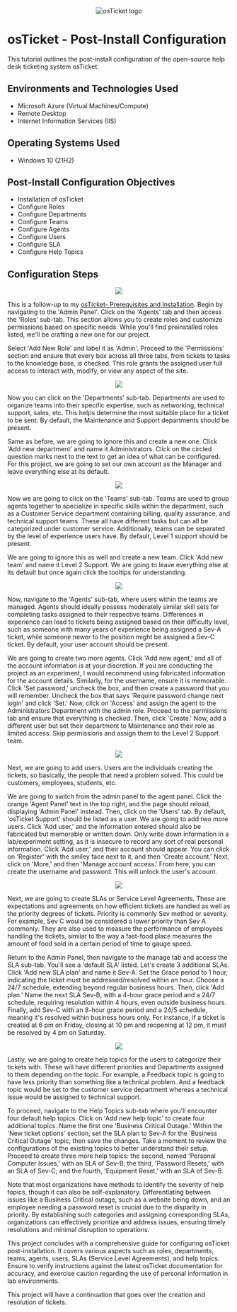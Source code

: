 <p align="center">
  <img src="https://i.imgur.com/Clzj7Xs.png" alt="osTicket logo"/>
</p>

# osTicket - Post-Install Configuration

This tutorial outlines the post-install configuration of the open-source help desk ticketing system osTicket.

## Environments and Technologies Used

- Microsoft Azure (Virtual Machines/Compute)
- Remote Desktop
- Internet Information Services (IIS)

## Operating Systems Used

- Windows 10 (21H2)

## Post-Install Configuration Objectives

- Installation of osTicket
- Configure Roles
- Configure Departments
- Configure Teams
- Configure Agents
- Configure Users
- Configure SLA
- Configure Help Topics

## Configuration Steps

<p align="center">
  <img src="https://imgur.com/UNDO5Wp.png"/>
</p>

This is a follow-up to my [osTicket- Prerequisites and Installation](https://github.com/GGeeto/osticket-prereqs). Begin by navigating to the 'Admin Panel'. Click on the 'Agents' tab and then access the 'Roles' sub-tab. This section allows you to create roles and customize permissions based on specific needs. While you'll find preinstalled roles listed, we'll be crafting a new one for our project.


Select 'Add New Role' and label it as 'Admin'. Proceed to the 'Permissions' section and ensure that every box across all three tabs, from tickets to tasks to the knowledge base, is checked. This role grants the assigned user full access to interact with, modify, or view any aspect of the site.

<p align="center">
  <img src="https://imgur.com/Zrj2Qj5.png"/>
</p>

Now you can click on the 'Departments' sub-tab. Departments are used to organize teams into their specific expertise, such as networking, technical support, sales, etc. This helps determine the most suitable place for a ticket to be sent. By default, the Maintenance and Support departments should be present.


Same as before, we are going to ignore this and create a new one. Click 'Add new department' and name it Administrators. Click on the circled question marks next to the text to get an idea of what can be configured. For this project, we are going to set our own account as the Manager and leave everything else at its default.

<p align="center">
  <img src="https://imgur.com/40lL0P8.png"/>
</p>

Now we are going to click on the 'Teams' sub-tab. Teams are used to group agents together to specialize in specific skills within the department, such as a Customer Service department containing billing, quality assurance, and technical support teams. These all have different tasks but can all be categorized under customer service. Additionally, teams can be separated by the level of experience users have. By default, Level 1 support should be present.


We are going to ignore this as well and create a new team. Click 'Add new team' and name it Level 2 Support. We are going to leave everything else at its default but once again click the tooltips for understanding.

<p align="center">
  <img src="https://imgur.com/40lL0P8.png"/>
</p>

Now, navigate to the 'Agents' sub-tab, where users within the teams are managed. Agents should ideally possess moderately similar skill sets for completing tasks assigned to their respective teams. Differences in experience can lead to tickets being assigned based on their difficulty level, such as someone with many years of experience being assigned a Sev-A ticket, while someone newer to the position might be assigned a Sev-C ticket. By default, your user account should be present.


We are going to create two more agents. Click 'Add new agent,' and all of the account information is at your discretion. If you are conducting the project as an experiment, I would recommend using fabricated information for the account details. Similarly, for the username, ensure it is memorable. Click 'Set password,' uncheck the box, and then create a password that you will remember. Uncheck the box that says 'Require password change next login' and click 'Set.' Now, click on 'Access' and assign the agent to the Administrators Department with the admin role. Proceed to the permissions tab and ensure that everything is checked. Then, click 'Create.' Now, add a different user but set their department to Maintenance and their role as limited access. Skip permissions and assign them to the Level 2 Support team.

<p align="center">
  <img src="https://imgur.com/AniRtGq.png"/>
</p>

Next, we are going to add users. Users are the individuals creating the tickets, so basically, the people that need a problem solved. This could be customers, employees, students, etc.


We are going to switch from the admin panel to the agent panel. Click the orange 'Agent Panel' text in the top right, and the page should reload, displaying 'Admin Panel' instead. Then, click on the 'Users' tab. By default, 'osTicket Support' should be listed as a user. We are going to add two more users. Click 'Add user,' and the information entered should also be fabricated but memorable or written down. Only write down information in a lab/experiment setting, as it is insecure to record any sort of real personal information. Click 'Add user,' and their account should appear. You can click on 'Register' with the smiley face next to it, and then 'Create account.' Next, click on 'More,' and then 'Manage account access.' From here, you can create the username and password. This will unlock the user's account.

<p align="center">
  <img src="https://imgur.com/xdp3AdT.png"/>
</p>

Next, we are going to create SLAs or Service Level Agreements. These are expectations and agreements on how efficient tickets are handled as well as the priority degrees of tickets. Priority is commonly Sev method or severity. For example, Sev C would be considered a lower priority than Sev A commonly. They are also used to measure the performance of employees handling the tickets, similar to the way a fast-food place measures the amount of food sold in a certain period of time to gauge speed.


Return to the Admin Panel, then navigate to the manage tab and access the SLA sub-tab. You'll see a 'default SLA' listed. Let's create 3 additional SLAs. Click 'Add new SLA plan' and name it Sev-A. Set the Grace period to 1 hour, indicating the ticket must be addressed/resolved within an hour. Choose a 24/7 schedule, extending beyond regular business hours. Then, click 'Add plan.' Name the next SLA Sev-B, with a 4-hour grace period and a 24/7 schedule, requiring resolution within 4 hours, even outside business hours. Finally, add Sev-C with an 8-hour grace period and a 24/5 schedule, meaning it's resolved within business hours only. For instance, if a ticket is created at 6 pm on Friday, closing at 10 pm and reopening at 12 pm, it must be resolved by 4 pm on Saturday.

<p align="center">
  <img src="https://imgur.com/o73ePg8.png"/>
</p>

Lastly, we are going to create help topics for the users to categorize their tickets with. These will have different priorities and Departments assigned to them depending on the topic. For example, a Feedback topic is going to have less priority than something like a technical problem. And a feedback topic would be set to the customer service department whereas a technical issue would be assigned to technical support.


To proceed, navigate to the Help Topics sub-tab where you'll encounter four default help topics. Click on 'Add new help topic' to create four additional topics. Name the first one 'Business Critical Outage.' Within the 'New ticket options' section, set the SLA plan to Sev-A for the 'Business Critical Outage' topic, then save the changes. Take a moment to review the configurations of the existing topics to better understand their setup. Proceed to create three more help topics: the second, named 'Personal Computer Issues,' with an SLA of Sev-B; the third, 'Password Resets,' with an SLA of Sev-C; and the fourth, 'Equipment Reset,' with an SLA of Sev-B.


Note that most organizations have methods to identify the severity of help topics, though it can also be self-explanatory. Differentiating between issues like a Business Critical outage, such as a website being down, and an employee needing a password reset is crucial due to the disparity in priority. By establishing such categories and assigning corresponding SLAs, organizations can effectively prioritize and address issues, ensuring timely resolutions and minimal disruption to operations.


This project concludes with a comprehensive guide for configuring osTicket post-installation. It covers various aspects such as roles, departments, teams, agents, users, SLAs (Service Level Agreements), and help topics. Ensure to verify instructions against the latest osTicket documentation for accuracy, and exercise caution regarding the use of personal information in lab environments.

This project will have a continuation that goes over the creation and resolution of tickets.
